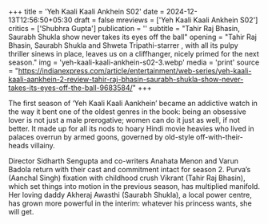 +++
title = 'Yeh Kaali Kaali Ankhein S02'
date = 2024-12-13T12:56:50+05:30
draft = false
mreviews = ['Yeh Kaali Kaali Ankhein S02']
critics = ['Shubhra Gupta']
publication = ''
subtitle = "Tahir Raj Bhasin, Saurabh Shukla show never takes its eyes off the ball"
opening = "Tahir Raj Bhasin, Saurabh Shukla and Shweta Tripathi-starrer , with all its pulpy thriller sinews in place, leaves us on a cliffhanger, nicely primed for the next season."
img = 'yeh-kaali-kaali-ankhein-s02-3.webp'
media = 'print'
source = "https://indianexpress.com/article/entertainment/web-series/yeh-kaali-kaali-aankhein-2-review-tahir-raj-bhasin-saurabh-shukla-show-never-takes-its-eyes-off-the-ball-9683584/"
+++

The first season of ‘Yeh Kaali Kaali Aankhein’ became an addictive watch in the way it bent one of the oldest genres in the book: being an obsessive lover is not just a male prerogative; women can do it just as well, if not better. It made up for all its nods to hoary Hindi movie heavies who lived in palaces overrun by armed goons, governed by old-style off-with-their-heads villainy.

Director Sidharth Sengupta and co-writers Anahata Menon and Varun Badola return with their cast and commitment intact for season 2. Purva’s (Aanchal Singh) fixation with childhood crush Vikrant (Tahir Raj Bhasin), which set things into motion in the previous season, has multiplied manifold. Her loving daddy Akheraj Awasthi (Saurabh Shukla), a local power centre, has grown more powerful in the interim: whatever his princess wants, she will get.
